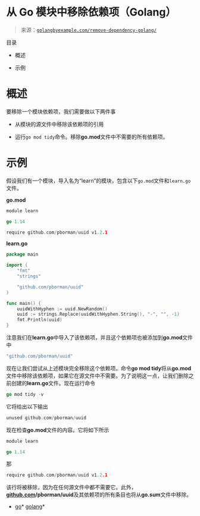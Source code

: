 <!--yml

类别：未分类

日期：2024-10-13 06:30:12

-->

# 从 Go 模块中移除依赖项（Golang）

> 来源：[`golangbyexample.com/remove-dependency-golang/`](https://golangbyexample.com/remove-dependency-golang/)

目录

+   概述

+   示例

# **概述**

要移除一个模块依赖项，我们需要做以下两件事

+   从模块的源文件中移除该依赖项的引用

+   运行`go mod tidy`命令。移除**go.mod**文件中不需要的所有依赖项。

# **示例**

假设我们有一个模块，导入名为“learn”的模块，包含以下`go.mod`文件和`learn.go`文件。

**go.mod**

```go
module learn

go 1.14

require github.com/pborman/uuid v1.2.1
```

**learn.go**

```go
package main

import (
	"fmt"
	"strings"

	"github.com/pborman/uuid"
)

func main() {
	uuidWithHyphen := uuid.NewRandom()
	uuid := strings.Replace(uuidWithHyphen.String(), "-", "", -1)
	fmt.Println(uuid)
}
```

注意我们在**learn.go**中导入了该依赖项，并且这个依赖项也被添加到**go.mod**文件中

```go
"github.com/pborman/uuid"
```

现在让我们尝试从上述模块完全移除这个依赖项。命令**go mod tidy**将从**go.mod**文件中移除该依赖项，如果它在源文件中不需要。为了说明这一点，让我们删除之前创建的**learn.go**文件。现在运行命令

```go
go mod tidy -v
```

它将给出以下输出

```go
unused github.com/pborman/uuid
```

现在检查**go.mod**文件的内容。它将如下所示

```go
module learn

go 1.14
```

那

```go
require github.com/pborman/uuid v1.2.1
```

该行将被移除，因为在任何源文件中都不需要它。此外，**[github.com](http://github.com)/pborman/uuid**及其依赖项的所有条目也将从**go.sum**文件中移除。

+   [go](https://golangbyexample.com/tag/go/)*   [golang](https://golangbyexample.com/tag/golang/)*
